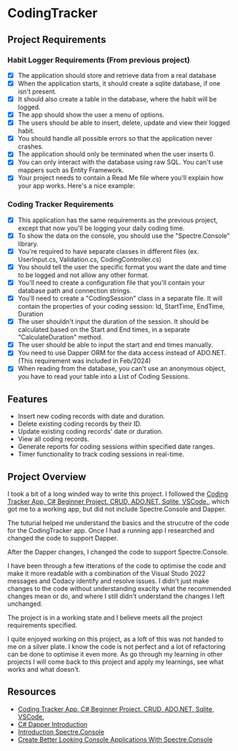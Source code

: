 # CodingTracker

## Project Requirements

### Habit Logger Requirements (From previous project)

- [X] The application should store and retrieve data from a real database
- [X] When the application starts, it should create a sqlite database, if one
  isn't present.
- [X] It should also create a table in the database, where the habit will be
  logged.
- [X] The app should show the user a menu of options.
- [X] The users should be able to insert, delete, update and view their logged
  habit.
- [X] You should handle all possible errors so that the application never
  crashes.
- [X] The application should only be terminated when the user inserts 0.
- [X] You can only interact with the database using raw SQL. You can't use
  mappers such as Entity Framework.
- [X] Your project needs to contain a Read Me file where you'll explain how your
  app works. Here's a nice example:

### Coding Tracker Requirements

- [X] This application has the same requirements as the previous project, except
  that now you'll be logging your daily coding time.
- [X] To show the data on the console, you should use the "Spectre.Console"
  library.
- [X] You're required to have separate classes in different files (ex.
  UserInput.cs, Validation.cs, CodingController.cs)
- [X] You should tell the user the specific format you want the date and time to
  be logged and not allow any other format.
- [X] You'll need to create a configuration file that you'll contain your
  database path and connection strings.
- [X] You'll need to create a "CodingSession" class in a separate file. It will
  contain the properties of your coding session: Id, StartTime, EndTime,
  Duration
- [X] The user shouldn't input the duration of the session. It should be
  calculated based on the Start and End times, in a separate "CalculateDuration"
  method.
- [X] The user should be able to input the start and end times manually.
- [X] You need to use Dapper ORM for the data access instead of ADO.NET. (This
  requirement was included in Feb/2024)
- [X] When reading from the database, you can't use an anonymous object, you
  have to read your table into a List of Coding Sessions.

## Features

- Insert new coding records with date and duration.
- Delete existing coding records by their ID.
- Update existing coding records' date or duration.
- View all coding records.
- Generate reports for coding sessions within specified date ranges.
- Timer functionality to track coding sessions in real-time.

## Project Overview

I took a bit of a long winded way to write this project. I followed the [Coding
Tracker App, C# Beginner Project. CRUD, ADO.NET, Sqlite,
VSCode.](https://youtu.be/tvrfIMiG3-s?si=hNIiJe8F2qEh3dqQ), which got me to a
working app, but did not include Spectre.Console and Dapper.  

The tuturial helped me understand the basics and the strucutre of the code for
the CodingTracker app. Once I had a running app I researched and changed the
code to support Dapper.  

After the Dapper changes, I changed the code to support Spectre.Console.

I have been through a few itterations of the code to optimise the code and make
it more readable with a combination of the Visual Studo 2022 messages and Codacy
identify and resolve issues.  I didn't just make changes to the code without
understanding exaclty what the recommended changes mean or do, and where I still
didn't understand the changes I left unchanged.

The project is in a working state and I believe meets all the project
requirements specified.

I quite enjoyed working on this project, as a loft of this was not handed to me
on a silver plate. I know the code is not perfect and a lot of refactoring can
be done to optimise it even more. As go through my learning in other projects I
will come back to this project and apply my learnings, see what works and what
doesn't.

## Resources

- [Coding Tracker App, C# Beginner Project. CRUD, ADO.NET, Sqlite,
  VSCode.](https://youtu.be/tvrfIMiG3-s?si=hNIiJe8F2qEh3dqQ)
- [C# Dapper Introduction](https://www.youtube.com/watch?v=ntjjdxcYs-c)
- [Introduction
  Spectre.Console](https://youtu.be/rXJ2p2Am_0I?si=CHVqfUCMFYFLNlGa)
- [Create Better Looking Console Applications With
  Spectre.Console](https://code-maze.com/csharp-create-better-looking-console-applications-with-spectre-console/)